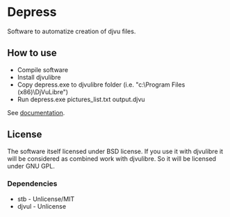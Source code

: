 # Depress

Software to automatize creation of djvu files.

## How to use

* Compile software
* Install djvulibre
* Copy depress.exe to djvulibre folder (i.e. "c:\Program Files (x86)\DjVuLibre\")
* Run depress.exe pictures_list.txt output.djvu

See [documentation](doc/DEPRESS.md).

## License

The software itself licensed under BSD license. If you use it with djvulibre it will be considered as combined work with djvulibre. So it will be licensed under GNU GPL.

### Dependencies

* stb - Unlicense/MIT
* djvul - Unlicense
